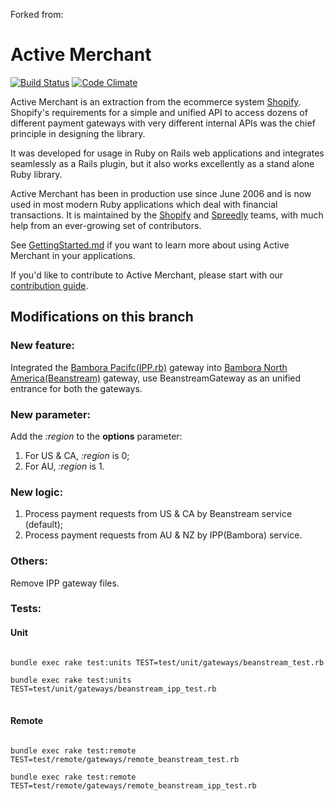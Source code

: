 Forked from:
# Active Merchant
[![Build Status](https://travis-ci.org/activemerchant/active_merchant.png?branch=master)](https://travis-ci.org/activemerchant/active_merchant)
[![Code Climate](https://codeclimate.com/github/activemerchant/active_merchant.png)](https://codeclimate.com/github/activemerchant/active_merchant)

Active Merchant is an extraction from the ecommerce system [Shopify](http://www.shopify.com).
Shopify's requirements for a simple and unified API to access dozens of different payment
gateways with very different internal APIs was the chief principle in designing the library.

It was developed for usage in Ruby on Rails web applications and integrates seamlessly
as a Rails plugin, but it also works excellently as a stand alone Ruby library.

Active Merchant has been in production use since June 2006 and is now used in most modern
Ruby applications which deal with financial transactions. It is maintained by the
[Shopify](http://www.shopify.com) and [Spreedly](https://spreedly.com) teams, with much help
from an ever-growing set of contributors.

See [GettingStarted.md](GettingStarted.md) if you want to learn more about using Active Merchant in your
applications.

If you'd like to contribute to Active Merchant, please start with our [contribution guide](CONTRIBUTING.md).

## Modifications on this branch
### New feature: 
Integrated the [Bambora Pacifc(IPP.rb)](https://www.bambora.com/) gateway into [Bambora North America(Beanstream)](https://www.beanstream.com/) gateway, use BeanstreamGateway as an unified entrance for both the gateways.
### New parameter:
Add the <em>:region</em> to the <strong>options</strong> parameter:
1. For US & CA, <em>:region</em> is 0;
1. For AU, <em>:region</em> is 1.
### New logic:
1. Process payment requests from US & CA by Beanstream service (default);
2. Process payment requests from AU & NZ by IPP(Bambora) service.
### Others:
Remove IPP gateway files.
### Tests:

#### Unit
<pre>
<code>
bundle exec rake test:units TEST=test/unit/gateways/beanstream_test.rb

bundle exec rake test:units TEST=test/unit/gateways/beanstream_ipp_test.rb
</code>
</pre>
#### Remote
<pre>
<code>
bundle exec rake test:remote TEST=test/remote/gateways/remote_beanstream_test.rb

bundle exec rake test:remote TEST=test/remote/gateways/remote_beanstream_ipp_test.rb
</code>
</pre>


